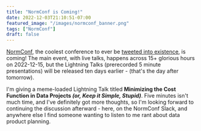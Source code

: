 ```yaml
---
title: "NormConf is Coming!"
date: 2022-12-03T21:10:51-07:00
featured_image: "/images/normconf_banner.png"
tags: ["NormConf"]
draft: false
---
```


[NormConf](https://normconf.com/), the coolest conference to ever be [tweeted into existence](https://twitter.com/vboykis/status/1552066833582276610), is coming! The main event, with live talks, happens across 15+ glorious hours on 2022-12-15, but the Lightning Talks (prerecorded 5 minute presentations) will be released ten days earlier - (that's the day after tomorrow).

I'm giving a meme-loaded Lightning Talk titled **Minimizing the Cost Function in Data Projects
_(or, Keep it Simple, Stupid)_**. Five minutes isn't much time, and I've definitely got more thoughts, so I'm looking forward to continuing the discussion afterward - here, on the NormConf Slack, and anywhere else I find someone wanting to listen to me rant about data product planning.